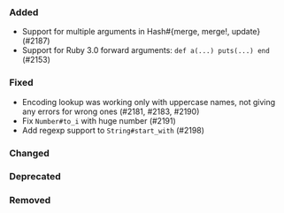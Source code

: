 ### Added

- Support for multiple arguments in Hash#{merge, merge!, update} (#2187)
- Support for Ruby 3.0 forward arguments: `def a(...) puts(...) end` (#2153)

### Fixed

- Encoding lookup was working only with uppercase names, not giving any errors for wrong ones (#2181, #2183, #2190)
- Fix `Number#to_i` with huge number (#2191)
- Add regexp support to `String#start_with` (#2198)

### Changed
### Deprecated
### Removed
